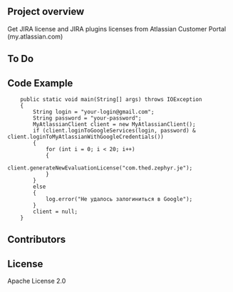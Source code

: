 ## Project overview
  Get JIRA license and JIRA plugins licenses from Atlassian Customer Portal (my.atlassian.com)
  
## To Do
  
## Code Example
  
```
	public static void main(String[] args) throws IOException
	{
		String login = "your-login@gmail.com";
		String password = "your-password";
		MyAtlassianClient client = new MyAtlassianClient();
		if (client.loginToGoogleServices(login, password) & client.loginToMyAtlassianWithGoogleCredentials())
		{
			for (int i = 0; i < 20; i++)
			{
				client.generateNewEvaluationLicense("com.thed.zephyr.je");
			}
		}
		else
		{
			log.error("Не удалось залогиниться в Google");
		}
		client = null;
	}
```  
## Contributors
   
## License
  
Apache License 2.0
